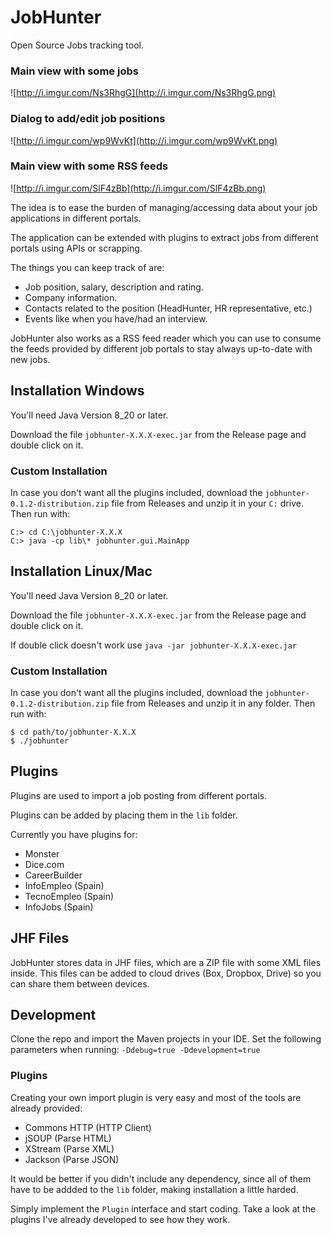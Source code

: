 JobHunter
=========

Open Source Jobs tracking tool. 

### Main view with some jobs
![http://i.imgur.com/Ns3RhgG](http://i.imgur.com/Ns3RhgG.png)

### Dialog to add/edit job positions
![http://i.imgur.com/wp9WvKt](http://i.imgur.com/wp9WvKt.png)

### Main view with some RSS feeds
![http://i.imgur.com/SlF4zBb](http://i.imgur.com/SlF4zBb.png)

The idea is to ease the burden of managing/accessing data about your job applications in different portals.

The application can be extended with plugins to extract jobs from different portals using APIs or scrapping.

The things you can keep track of are:

* Job position, salary, description and rating.
* Company information.
* Contacts related to the position (HeadHunter, HR representative, etc.)
* Events like when you have/had an interview.

JobHunter also works as a RSS feed reader which you can use to consume the feeds provided
by different job portals to stay always up-to-date with new jobs.

## Installation Windows

You'll need Java Version 8_20 or later.

Download the file `jobhunter-X.X.X-exec.jar` from the Release page and double click on it.

### Custom Installation

In case you don't want all the plugins included, download the `jobhunter-0.1.2-distribution.zip` file from Releases and unzip it in your `C:` drive. Then run with:

```
C:> cd C:\jobhunter-X.X.X
C:> java -cp lib\* jobhunter.gui.MainApp
```


## Installation Linux/Mac

You'll need Java Version 8_20 or later.

Download the file `jobhunter-X.X.X-exec.jar` from the Release page and double click on it.

If double click doesn't work use `java -jar jobhunter-X.X.X-exec.jar`

### Custom Installation

In case you don't want all the plugins included, download the `jobhunter-0.1.2-distribution.zip` file from Releases and unzip it in any folder. Then run with:

```
$ cd path/to/jobhunter-X.X.X
$ ./jobhunter
```

## Plugins

Plugins are used to import a job posting from different portals.

Plugins can be added by placing them in the `lib` folder.

Currently you have plugins for:

* Monster
* Dice.com
* CareerBuilder
* InfoEmpleo (Spain)
* TecnoEmpleo (Spain)
* InfoJobs (Spain)

## JHF Files

JobHunter stores data in JHF files, which are a ZIP file with some XML files inside. This files can be added to cloud drives (Box, Dropbox, Drive) so you can share them between devices.

## Development

Clone the repo and import the Maven projects in your IDE. Set the following parameters when running: `-Ddebug=true -Ddevelopment=true`

### Plugins

Creating your own import plugin is very easy and most of the tools are already provided:

* Commons HTTP (HTTP Client)
* jSOUP (Parse HTML)
* XStream (Parse XML)
* Jackson (Parse JSON)

It would be better if you didn't include any dependency, since all of them have to be addded to the `lib` folder, making installation a little harded.

Simply implement the `Plugin` interface and start coding. Take a look at the plugins I've already developed to see how they work.
